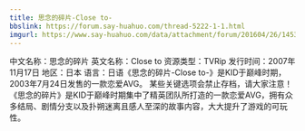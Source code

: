 ```yaml
---
title: 思念的碎片-Close to-
bbslink: https://forum.say-huahuo.com/thread-5222-1-1.html
imgurl: https://www.say-huahuo.com/data/attachment/forum/201604/26/145304gfxdfp3wgpgfaogf.jpg
---
```


中文名称：思念的碎片
英文名称：Close to
资源类型：TVRip
发行时间：2007年11月17日
地区：日本
语言：日语《思念的碎片-Close to-》是KID于巅峰时期，2003年7月24日发售的一款恋爱AVG。
某些关键选项会禁止存档，请大家注意！
《思念的碎片》是KID于巅峰时期集中了精英团队所打造的一款恋爱AVG，拥有众多结局、剧情分支以及扑朔迷离且感人至深的故事内容，大大提升了游戏的可玩性。<!--more-->
